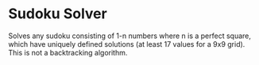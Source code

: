 # Sudoku Solver

Solves any sudoku consisting of 1-n numbers where n is a perfect square, which have uniquely defined solutions (at least 17 values for a 9x9 grid). This is not a backtracking algorithm.
